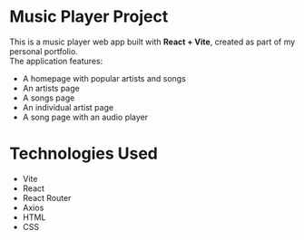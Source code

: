 # Music Player Project

This is a music player web app built with **React + Vite**, created as part of my personal portfolio.  
The application features:

- A homepage with popular artists and songs
- An artists page
- A songs page
- An individual artist page
- A song page with an audio player

# Technologies Used

- Vite
- React
- React Router
- Axios
- HTML
- CSS
